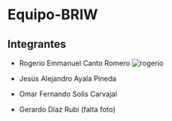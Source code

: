 # Equipo-BRIW

## Integrantes
- Rogerio Emmanuel Canto Romero
  ![rogerio](https://github.com/user-attachments/assets/ce20afa3-2fed-4962-8eaf-b54af67255b4)
- Jesús Alejandro Ayala Pineda
  
- Omar Fernando Solís Carvajal
  
- Gerardo Díaz Rubi (falta foto)
